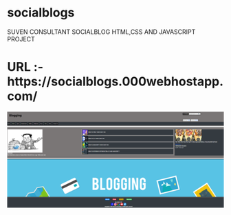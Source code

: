 # socialblogs
SUVEN CONSULTANT SOCIALBLOG HTML,CSS AND JAVASCRIPT PROJECT
<h1>URL :- https://socialblogs.000webhostapp.com/ </h1>
<img src="https://github.com/AbhishekGandre/socialblogs/blob/main/Screenshot%202022-12-21%20115913.png?raw=true">
